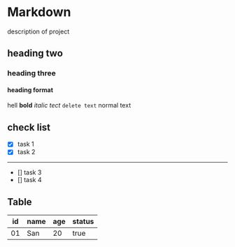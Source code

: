 # Markdown
description of project
## heading two
### heading three
#### heading format

hell **bold**
*italic tect*
`delete text`
normal text
## check list
- [X] task 1
- [X] task 2
---
- [] task 3
- [] task 4

## Table
|id| name| age| status| 
|---| ----| ----| ----| 
|01| San| 20| true| 
